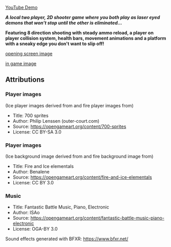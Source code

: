 [YouTube Demo](https://youtu.be/Pfq-YPWGsXg)

***A local two player, 2D shooter game where you both play as laser eyed demons that won't stop until the other is eliminated...***

**Featuring 8 direction shooting with steady ammo reload, a player on player collision system, health bars, movement animations and a platform with a sneaky edge you don't want to slip off!**


[opening screen image](https://github.com/[harisSul]/[demon-duel]/blob/[main]/opening_screen.jpg?raw=true)

[in game image](https://github.com/[harisSul]/[demon-duel]/blob/[main]/in_game.jpg?raw=true)


## Attributions
### Player images
(Ice player images derived from and fire player images from)
- Title: 700 sprites
- Author: Philip Lenssen (outer-court.com)
- Source: https://opengameart.org/content/700-sprites
- License: CC BY-SA 3.0

### Player images
(Ice background image derived from and fire background image from)
- Title: Fire and Ice elementals
- Author: Benalene
- Source: https://opengameart.org/content/fire-and-ice-elementals
- License: CC BY 3.0

### Music
- Title: Fantastic Battle Music, Piano, Electronic
- Author: ISAo
- Source: https://opengameart.org/content/fantastic-battle-music-piano-electronic
- License: OGA-BY 3.0

Sound effects generated with BFXR: https://www.bfxr.net/